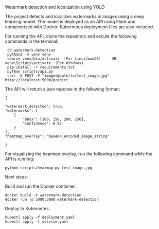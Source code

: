 Watermark detection and localization using YOLO

The project detects and localizes watermarks in images using a deep learning model. The model is deployed as an API using Flask and containerized with Docker. Kubernetes deployment files are also included.

For running the API, clone the repository and excute the following commands in the terminal:

     cd watermark-detection
     python3 -m venv venv
     source venv/bin/activate  (For Linux/macOS)     OR       venv\Scripts\activate  (For Windows)
     pip install -r requirements.txt
     python scripts/api.py
     curl -X POST -F "image=@path/to/test_image.jpg" http://localhost:5000/predict

The API will return a json reponse in the following format:

    {

    "watermark_detected": true,
    "watermarks": [
        {
            "bbox": [100, 150, 200, 250],
            "confidence": 0.95
        }
    ],
    "heatmap_overlay": "base64_encoded_image_string"

    }

For visualizing the heatmap overlay, run the following command while the API is running:
    
    python scripts/heatmap.py test_image.jpg

Next steps:

Build and run the Docker container:

    docker build -t watermark-detection .
    docker run -p 5000:5000 watermark-detection

Deploy to Kubernetes:

    kubectl apply -f deployment.yaml
    kubectl apply -f service.yaml
    


